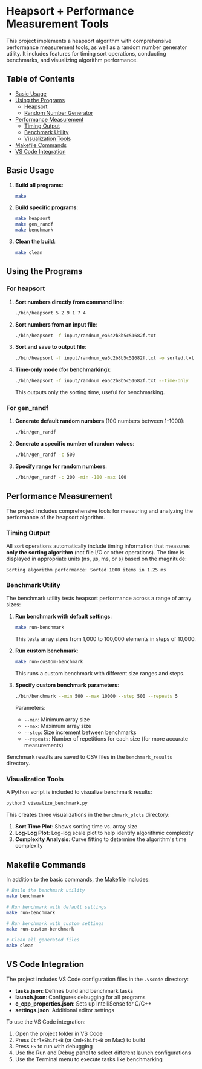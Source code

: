 # Heapsort + Performance Measurement Tools

This project implements a heapsort algorithm with comprehensive performance measurement tools, as well as a random number generator utility. It includes features for timing sort operations, conducting benchmarks, and visualizing algorithm performance.

## Table of Contents

- [Basic Usage](#basic-usage)
- [Using the Programs](#using-the-programs)
  - [Heapsort](#for-heapsort)
  - [Random Number Generator](#for-gen_randf)
- [Performance Measurement](#performance-measurement)
  - [Timing Output](#timing-output)
  - [Benchmark Utility](#benchmark-utility)
  - [Visualization Tools](#visualization-tools)
- [Makefile Commands](#makefile-commands)
- [VS Code Integration](#vs-code-integration)

## Basic Usage

1. **Build all programs**:

   ```sh
   make
   ```

2. **Build specific programs**:

   ```sh
   make heapsort
   make gen_randf
   make benchmark
   ```

3. **Clean the build**:

   ```sh
   make clean
   ```

## Using the Programs

### For heapsort

1. **Sort numbers directly from command line**:

   ```sh
   ./bin/heapsort 5 2 9 1 7 4
   ```

2. **Sort numbers from an input file**:

   ```sh
   ./bin/heapsort -f input/randnum_ea6c2b8b5c51682f.txt
   ```

3. **Sort and save to output file**:

   ```sh
   ./bin/heapsort -f input/randnum_ea6c2b8b5c51682f.txt -o sorted.txt
   ```

4. **Time-only mode (for benchmarking)**:

   ```sh
   ./bin/heapsort -f input/randnum_ea6c2b8b5c51682f.txt --time-only
   ```

   This outputs only the sorting time, useful for benchmarking.

### For gen_randf

1. **Generate default random numbers** (100 numbers between 1-1000):

   ```sh
   ./bin/gen_randf
   ```

2. **Generate a specific number of random values**:

   ```sh
   ./bin/gen_randf -c 500
   ```

3. **Specify range for random numbers**:

   ```sh
   ./bin/gen_randf -c 200 -min -100 -max 100
   ```

## Performance Measurement

The project includes comprehensive tools for measuring and analyzing the performance of the heapsort algorithm.

### Timing Output

All sort operations automatically include timing information that measures **only the sorting algorithm** (not file I/O or other operations). The time is displayed in appropriate units (ns, μs, ms, or s) based on the magnitude:

```plaintext
Sorting algorithm performance: Sorted 1000 items in 1.25 ms
```

### Benchmark Utility

The benchmark utility tests heapsort performance across a range of array sizes:

1. **Run benchmark with default settings**:

   ```sh
   make run-benchmark
   ```

   This tests array sizes from 1,000 to 100,000 elements in steps of 10,000.

2. **Run custom benchmark**:

   ```sh
   make run-custom-benchmark
   ```

   This runs a custom benchmark with different size ranges and steps.

3. **Specify custom benchmark parameters**:

   ```sh
   ./bin/benchmark --min 500 --max 10000 --step 500 --repeats 5
   ```

   Parameters:
   - `--min`: Minimum array size
   - `--max`: Maximum array size
   - `--step`: Size increment between benchmarks
   - `--repeats`: Number of repetitions for each size (for more accurate measurements)

Benchmark results are saved to CSV files in the `benchmark_results` directory.

### Visualization Tools

A Python script is included to visualize benchmark results:

```sh
python3 visualize_benchmark.py
```

This creates three visualizations in the `benchmark_plots` directory:

1. **Sort Time Plot**: Shows sorting time vs. array size
2. **Log-Log Plot**: Log-log scale plot to help identify algorithmic complexity
3. **Complexity Analysis**: Curve fitting to determine the algorithm's time complexity

## Makefile Commands

In addition to the basic commands, the Makefile includes:

```sh
# Build the benchmark utility
make benchmark

# Run benchmark with default settings
make run-benchmark

# Run benchmark with custom settings
make run-custom-benchmark

# Clean all generated files
make clean
```

## VS Code Integration

The project includes VS Code configuration files in the `.vscode` directory:

- **tasks.json**: Defines build and benchmark tasks
- **launch.json**: Configures debugging for all programs
- **c_cpp_properties.json**: Sets up IntelliSense for C/C++
- **settings.json**: Additional editor settings

To use the VS Code integration:

1. Open the project folder in VS Code
2. Press `Ctrl+Shift+B` (or `Cmd+Shift+B` on Mac) to build
3. Press `F5` to run with debugging
4. Use the Run and Debug panel to select different launch configurations
5. Use the Terminal menu to execute tasks like benchmarking
